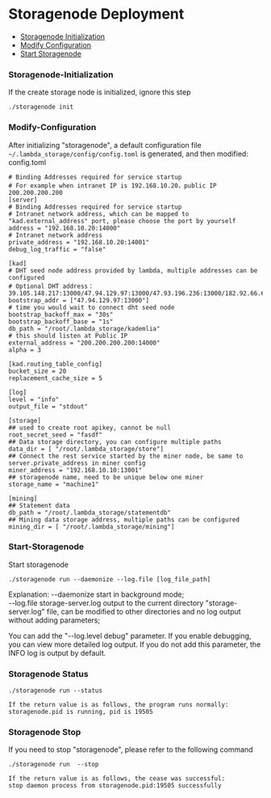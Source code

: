 # Storagenode Deployment
* [Storagenode Initialization](#Storagenode-Initialization)
* [Modify Configuration](#Modify-Configuration)
* [Start Storagenode](#Start-Storagenode)


### Storagenode-Initialization

If the create storage node is initialized, ignore this step

```
./storagenode init 
```

### Modify-Configuration
After initializing "storagenode", a default configuration file `~/.lambda_storage/config/config.toml` is generated, and then modified: config.toml


```
# Binding Addresses required for service startup
# For example when intranet IP is 192.168.10.20，public IP 200.200.200.200 
[server]
# Binding Addresses required for service startup
# Intranet network address, which can be mapped to "kad.external_address" port, please choose the port by yourself
address = "192.168.10.20:14000"
# Intranet network address
private_address = "192.168.10.20:14001"
debug_log_traffic = "false" 

[kad]
# DHT seed node address provided by lambda, multiple addresses can be configured
# Optional DHT address：39.105.148.217:13000/47.94.129.97:13000/47.93.196.236:13000/182.92.66.63:13000
bootstrap_addr = ["47.94.129.97:13000"]
# time you would wait to connect dht seed node
bootstrap_backoff_max = "30s"
bootstrap_backoff_base = "1s"
db_path = "/root/.lambda_storage/kademlia"
# this should listen at Public IP
external_address = "200.200.200.200:14000"
alpha = 3

[kad.routing_table_config]
bucket_size = 20
replacement_cache_size = 5

[log]
level = "info"
output_file = "stdout"

[storage]
## used to create root apikey, cannot be null
root_secret_seed = "fasdf"
## Data storage directory, you can configure multiple paths
data_dir = [ "/root/.lambda_storage/store"]
## Connect the rest service started by the miner node, be same to server.private_address in miner config 
miner_address = "192.168.10.10:13001"
## storagenode name, need to be unique below one miner
storage_name = "machine1"

[mining]
## Statement data
db_path = "/root/.lambda_storage/statementdb"
## Mining data storage address, multiple paths can be configured
mining_dir = [ "/root/.lambda_storage/mining"]

```

### Start-Storagenode

Start storagenode
```
./storagenode run --daemonize --log.file [log_file_path]
```
  
Explanation:
--daemonize start in background mode;  
--log.file storage-server.log output to the current directory "storage-server.log" file, can be modified to other directories and no log output without adding parameters;    
 

You can add the "--log.level debug" parameter. If you enable debugging, you can view more detailed log output. If you do not add this parameter, the INFO log is output by default. 


### Storagenode Status
```
./storagenode run --status
```
```
If the return value is as follows, the program runs normally:
storagenode.pid is running, pid is 19505
```

### Storagenode Stop
If you need to stop "storagenode", please refer to the following command


```
./storagenode run  --stop
```
```
If the return value is as follows, the cease was successful:
stop daemon process from storagenode.pid:19505 successfully
```




